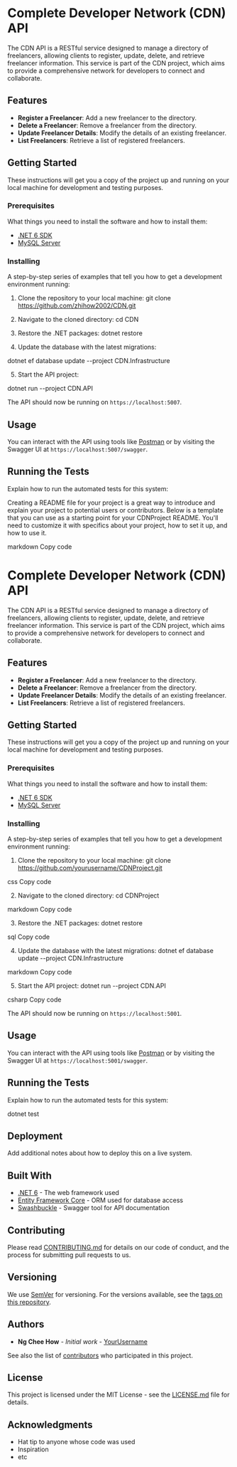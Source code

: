 # Complete Developer Network (CDN) API

The CDN API is a RESTful service designed to manage a directory of freelancers, allowing clients to register, update, delete, and retrieve freelancer information. This service is part of the CDN project, which aims to provide a comprehensive network for developers to connect and collaborate.

## Features

- **Register a Freelancer**: Add a new freelancer to the directory.
- **Delete a Freelancer**: Remove a freelancer from the directory.
- **Update Freelancer Details**: Modify the details of an existing freelancer.
- **List Freelancers**: Retrieve a list of registered freelancers.

## Getting Started

These instructions will get you a copy of the project up and running on your local machine for development and testing purposes.

### Prerequisites

What things you need to install the software and how to install them:

- [.NET 6 SDK](https://dotnet.microsoft.com/download/dotnet/6.0)
- [MySQL Server](https://www.mysql.com/downloads/)

### Installing

A step-by-step series of examples that tell you how to get a development environment running:

1. Clone the repository to your local machine:
git clone https://github.com/zhihow2002/CDN.git


2. Navigate to the cloned directory:
cd CDN

3. Restore the .NET packages:
dotnet restore

4. Update the database with the latest migrations:

dotnet ef database update --project CDN.Infrastructure

5. Start the API project:

dotnet run --project CDN.API


The API should now be running on `https://localhost:5007`.

## Usage

You can interact with the API using tools like [Postman](https://www.postman.com/) or by visiting the Swagger UI at `https://localhost:5007/swagger`.

## Running the Tests

Explain how to run the automated tests for this system:


Creating a README file for your project is a great way to introduce and explain your project to potential users or contributors. Below is a template that you can use as a starting point for your CDNProject README. You'll need to customize it with specifics about your project, how to set it up, and how to use it.

markdown
Copy code
# Complete Developer Network (CDN) API

The CDN API is a RESTful service designed to manage a directory of freelancers, allowing clients to register, update, delete, and retrieve freelancer information. This service is part of the CDN project, which aims to provide a comprehensive network for developers to connect and collaborate.

## Features

- **Register a Freelancer**: Add a new freelancer to the directory.
- **Delete a Freelancer**: Remove a freelancer from the directory.
- **Update Freelancer Details**: Modify the details of an existing freelancer.
- **List Freelancers**: Retrieve a list of registered freelancers.

## Getting Started

These instructions will get you a copy of the project up and running on your local machine for development and testing purposes.

### Prerequisites

What things you need to install the software and how to install them:

- [.NET 6 SDK](https://dotnet.microsoft.com/download/dotnet/6.0)
- [MySQL Server](https://www.mysql.com/downloads/)

### Installing

A step-by-step series of examples that tell you how to get a development environment running:

1. Clone the repository to your local machine:
git clone https://github.com/yourusername/CDNProject.git

css
Copy code

2. Navigate to the cloned directory:
cd CDNProject

markdown
Copy code

3. Restore the .NET packages:
dotnet restore

sql
Copy code

4. Update the database with the latest migrations:
dotnet ef database update --project CDN.Infrastructure

markdown
Copy code

5. Start the API project:
dotnet run --project CDN.API

csharp
Copy code

The API should now be running on `https://localhost:5001`.

## Usage

You can interact with the API using tools like [Postman](https://www.postman.com/) or by visiting the Swagger UI at `https://localhost:5001/swagger`.

## Running the Tests

Explain how to run the automated tests for this system:

dotnet test


## Deployment

Add additional notes about how to deploy this on a live system.

## Built With

- [.NET 6](https://dotnet.microsoft.com/download/dotnet/6.0) - The web framework used
- [Entity Framework Core](https://docs.microsoft.com/en-us/ef/core/) - ORM used for database access
- [Swashbuckle](https://github.com/domaindrivendev/Swashbuckle.AspNetCore) - Swagger tool for API documentation

## Contributing

Please read [CONTRIBUTING.md](https://gist.github.com/PurpleBooth/b24679402957c63ec426) for details on our code of conduct, and the process for submitting pull requests to us.

## Versioning

We use [SemVer](http://semver.org/) for versioning. For the versions available, see the [tags on this repository](https://github.com/zhihow2002/CDN/tags).

## Authors

- **Ng Chee How** - *Initial work* - [YourUsername](https://github.com/zhihow2002)

See also the list of [contributors](https://github.com/zhihow2002/CDN/contributors) who participated in this project.

## License

This project is licensed under the MIT License - see the [LICENSE.md](LICENSE.md) file for details.

## Acknowledgments

- Hat tip to anyone whose code was used
- Inspiration
- etc


